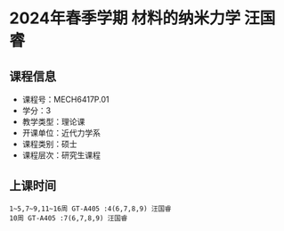 # 2024年春季学期 材料的纳米力学 汪国睿






## 课程信息

- 课程号：MECH6417P.01
- 学分：3
- 教学类型：理论课
- 开课单位：近代力学系
- 课程类别：硕士
- 课程层次：研究生课程

## 上课时间

```
1~5,7~9,11~16周 GT-A405 :4(6,7,8,9) 汪国睿
10周 GT-A405 :7(6,7,8,9) 汪国睿
```

